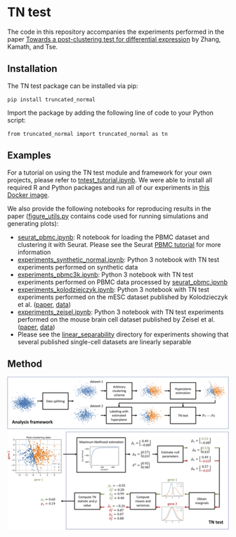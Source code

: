# TN test

The code in this repository accompanies the experiments performed in the paper [Towards a post-clustering test for differential expression](https://www.biorxiv.org/content/early/2018/11/05/463265) by Zhang, Kamath, and Tse. 

## Installation

The TN test package can be installed via pip:

```
pip install truncated_normal
```

Import the package by adding the following line of code to your Python script:

```
from truncated_normal import truncated_normal as tn
```

## Examples

For a tutorial on using the TN test module and framework for your own projects, please refer to [tntest_tutorial.ipynb](tntest_tutorial.ipynb). We were able to install all required R and Python packages and run all of our experiments in [this Docker image](https://hub.docker.com/r/heatonresearch/jupyter-python-r/).

We also provide the following notebooks for reproducing results in the paper ([figure_utils.py](experiments/figure_utils.py) contains code used for running simulations and generating plots):
- [seurat_pbmc.ipynb](experiments/seurat_pbmc.ipynb): R notebook for loading the PBMC dataset and clustering it with Seurat. Please see the Seurat [PBMC tutorial](https://satijalab.org/seurat/pbmc3k_tutorial.html) for more information
- [experiments_synthetic_normal.ipynb](experiments/experiments_synthetic_normal.ipynb): Python 3 notebook with TN test experiments performed on synthetic data
- [experiments_pbmc3k.ipynb](experiments/experiments_pbmc3k.ipynb): Python 3 notebook with TN test experiments performed on PBMC data processed by [seurat_pbmc.ipynb](experiments/seurat_pbmc.ipynb)
- [experiments_kolodziejczyk.ipynb](experiments/experiments_kolodziejczyk.ipynb): Python 3 notebook with TN test experiments performed on the mESC dataset published by Kolodzieczyk et al. ([paper](http://www.sciencedirect.com/science/article/pii/S193459091500418X?via%3Dihub), [data](https://github.com/BatzoglouLabSU/SIMLR/tree/SIMLR/data))
- [experiments_zeisel.ipynb](experiments/experiments_zeisel.ipynb): Python 3 notebook with TN test experiments performed on the mouse brain cell dataset published by Zeisel et al. ([paper](http://science.sciencemag.org/content/347/6226/1138.full), [data](http://linnarssonlab.org/cortex/))
- Please see the [linear_separability](experiments/linear_separability) directory for experiments showing that several published single-cell datasets are linearly separable


## Method

![method](method.png)

